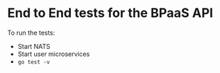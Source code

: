 # End to End tests for the BPaaS API

To run the tests:

* Start NATS
* Start user microservices
* `go test -v`

